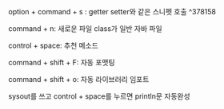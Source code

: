 
option + command + s : getter setter와 같은 스니펫 호출  ^378158

command + n: 새로운 파일 class가 일반 자바 파일

control + space: 추천 메소드

command + shift + F: 자동 포맷팅

command + shift + o: 자동 라이브러리 임포트

sysout를 쓰고 control + space를 누르면 println문 자동완성